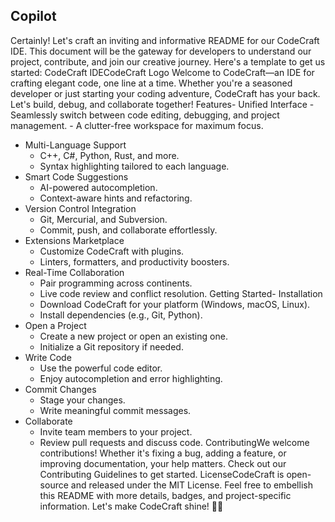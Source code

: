 ## Copilot
Certainly! Let's craft an inviting and informative README for our CodeCraft IDE. This document will be the gateway for developers to understand our project, contribute, and join our creative journey. Here's a template to get us started:
CodeCraft IDECodeCraft Logo
Welcome to CodeCraft—an IDE for crafting elegant code, one line at a time. Whether you're a seasoned developer or just starting your coding adventure, CodeCraft has your back. Let's build, debug, and collaborate together!
Features- Unified Interface
    - Seamlessly switch between code editing, debugging, and project management.
    - A clutter-free workspace for maximum focus.
- Multi-Language Support
    - C++, C#, Python, Rust, and more.
    - Syntax highlighting tailored to each language.
- Smart Code Suggestions
    - AI-powered autocompletion.
    - Context-aware hints and refactoring.
- Version Control Integration
    - Git, Mercurial, and Subversion.
    - Commit, push, and collaborate effortlessly.
- Extensions Marketplace
    - Customize CodeCraft with plugins.
    - Linters, formatters, and productivity boosters.
- Real-Time Collaboration
    - Pair programming across continents.
    - Live code review and conflict resolution.
Getting Started- Installation
    - Download CodeCraft for your platform (Windows, macOS, Linux).
    - Install dependencies (e.g., Git, Python).
- Open a Project
    - Create a new project or open an existing one.
    - Initialize a Git repository if needed.
- Write Code
    - Use the powerful code editor.
    - Enjoy autocompletion and error highlighting.
- Commit Changes
    - Stage your changes.
    - Write meaningful commit messages.
- Collaborate
    - Invite team members to your project.
    - Review pull requests and discuss code.
ContributingWe welcome contributions! Whether it's fixing a bug, adding a feature, or improving documentation, your help matters. Check out our Contributing Guidelines to get started.
LicenseCodeCraft is open-source and released under the MIT License.
Feel free to embellish this README with more details, badges, and project-specific information. Let's make CodeCraft shine! 🌟🚀
